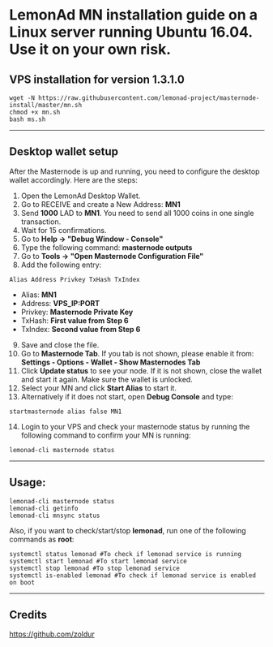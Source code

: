 # LemonAd MN installation guide on a Linux server running Ubuntu 16.04. Use it on your own risk.


## VPS installation for version **1.3.1.0**
```
wget -N https://raw.githubusercontent.com/lemonad-project/masternode-install/master/mn.sh
chmod +x mn.sh
bash ms.sh
```
***

## Desktop wallet setup

After the Masternode is up and running, you need to configure the desktop wallet accordingly. Here are the steps:
1. Open the LemonAd Desktop Wallet.
2. Go to RECEIVE and create a New Address: **MN1**
3. Send **1000** LAD to **MN1**. You need to send all 1000 coins in one single transaction.
4. Wait for 15 confirmations.
5. Go to **Help -> "Debug Window - Console"**
6. Type the following command: **masternode outputs**
7. Go to  **Tools -> "Open Masternode Configuration File"**
8. Add the following entry:
```
Alias Address Privkey TxHash TxIndex
```
* Alias: **MN1**
* Address: **VPS_IP:PORT**
* Privkey: **Masternode Private Key**
* TxHash: **First value from Step 6**
* TxIndex:  **Second value from Step 6**
9. Save and close the file.
10. Go to **Masternode Tab**. If you tab is not shown, please enable it from: **Settings - Options - Wallet - Show Masternodes Tab**
11. Click **Update status** to see your node. If it is not shown, close the wallet and start it again. Make sure the wallet is unlocked.
12. Select your MN and click **Start Alias** to start it.
13. Alternatively if it does not start, open **Debug Console** and type:
```
startmasternode alias false MN1
```
14. Login to your VPS and check your masternode status by running the following command to confirm your MN is running:
```
lemonad-cli masternode status
```
***

## Usage:
```
lemonad-cli masternode status
lemonad-cli getinfo
lemonad-cli mnsync status
```
Also, if you want to check/start/stop **lemonad**, run one of the following commands as **root**:

```
systemctl status lemonad #To check if lemonad service is running
systemctl start lemonad #To start lemonad service
systemctl stop lemonad #To stop lemonad service
systemctl is-enabled lemonad #To check if lemonad service is enabled on boot
```
***

## Credits
https://github.com/zoldur
